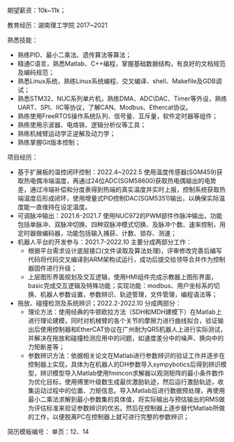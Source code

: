 期望薪资：10k~11k；

教育经历：湖南理工学院 2017~2021

熟悉技能：
- 熟练PID、最小二乘法、遗传算法等算法；
- 精通C语言，熟悉Matlab、C++编程，掌握基础数据结构，有良好的文档规范及编码规范；
- 熟悉Linux系统，熟练Linux系统编程、交叉编译、shell、Makefile及GDB调试；
- 熟悉STM32、NUC系列单片机，熟练DMA、ADC\\DAC、Timer等外设，熟练UART、SPI、IIC等协议，了解CAN、Modbus、Ethercat协议。
- 熟练使用FreeRTOS操作系统队列、信号量、互斥量，软件定时器等组件；
- 熟练使用示波器、电烙铁、逻辑分析仪等工具；
- 熟练机械臂运动学正逆解及动力学；
- 熟练掌握Git版本控制；

项目经历：
- 基于扩展板的温控闭环控制：2022.4~2022.5
	使用温度传感器(SGM459)获取热电偶冷端温度，再通过24位ADC(SGM58600)获取热电偶输出的电势差，通过冷端补偿和分度表得到热端的真实温度并实时上报，控制系统获取热端温度后形成闭环，使用增量式PID控制DAC(SGM5351)输出，以确保实际温度能一直维持在设定温度。
- 可调脉冲输出：2021.6-2021.7
	使用NUC972的PWM部件作脉冲输出，功能包括单脉冲、双脉冲切换、四种双脉冲模式切换、及脉冲个数、速率控制，用定时器做编码器，功能包括输入捕获、计数、锁存、测速；
- 机器人平台的开发参与：2021.7-2022.10
	 主要分成两部分工作：
	 - 根据平台需求设计底层接口(文件读取及算法处理)，评审修改完善后编写代码将代码交叉编译到ARM架构试运行，成功后提交给领导合并作为控制器固件进行升级；
	 - 上层图形界面规划及交互逻辑，使用HMI组件完成示教器上图形界面，basic完成交互逻辑及特殊功能；实现功能：modbus、用户坐标系的切换、机器人参数设置，参数辨识、轨迹管理，文件管理，编程语法等；
- 拖放、碰撞检测及系统辨识；2022.2-2022.10
	分成两部分：
	- 理论方法：使用经典的牛顿欧拉方法（SDH和MDH建模下）在Matlab上进行理论建模，同时对机械臂的各个关节的摩擦力进行曲线拟合，验证输出后使用控制器和EtherCAT协议在广州耐为QR5机器人上进行实际测试，并解决在拖放和碰撞检测应用中的问题，如速度差分中的噪声、换向中的力矩断差等；
	- 参数辨识方法：依据相关论文在Matlab进行参数辨识的验证工作并逐步在控制器上实现，具体为在机器人的DH参数导入sympybotics后得到辨识模型，辨识模型导入Matlab使用fmincon求解器以观测矩阵的最小条件数作为优化目标，使用傅里叶级数生成最优激励轨迹，然后运行激励轨迹，收集运动过程中的位置、力矩信息。导入Matlab后进行数据预处理，再使用最小二乘法求解到最小参数集的具体值，将实际输出与预估输出的RMS做为评估标准来验证参数辨识的优劣。然后在控制器上逐步替代Matlab所做的工作，以便脱离PC在控制器上就可进行完整的参数辨识；

简历模板编号：
单页：12、14